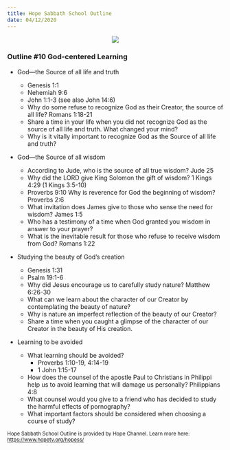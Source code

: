 ```yaml
---
title: Hope Sabbath School Outline
date: 04/12/2020
---
```


<center><img src="https://sabbath-school.adventech.io/api/v1/images/misc/hope-ss-logo.jpg" /></center>

### Outline #10 God-centered Learning

*  God—the Source of all life and truth
	* Genesis 1:1
	* Nehemiah 9:6
	* John 1:1-3 (see also John 14:6)
	* Why do some refuse to recognize God as their Creator, the source of all life? Romans 1:18-21
	* Share a time in your life when you did not recognize God as the source of all life and truth.  What changed your mind?
	* Why is it vitally important to recognize God as the Source of all life and truth?

*  God—the Source of all wisdom
	* According to Jude, who is the source of all true wisdom? Jude 25
	* Why did the LORD give King Solomon the gift of wisdom? 1 Kings 4:29 (1 Kings 3:5-10)
	* Proverbs 9:10 Why is reverence for God the beginning of wisdom? Proverbs 2:6
	* What invitation does James give to those who sense the need for wisdom? James 1:5
	* Who has a testimony of a time when God granted you wisdom in answer to your prayer?
	* What is the inevitable result for those who refuse to receive wisdom from God? Romans 1:22

*  Studying the beauty of God’s creation
	* Genesis 1:31
	* Psalm 19:1-6
	* Why did Jesus encourage us to carefully study nature? Matthew 6:26-30
	* What can we learn about the character of our Creator by contemplating the beauty of nature?
	* Why is nature an imperfect reflection of the beauty of our Creator?
	* Share a time when you caught a glimpse of the character of our Creator in the beauty of His creation.

*  Learning to be avoided
	* What learning should be avoided?
		* Proverbs 1:10-19, 4:14-19
		* 1 John 1:15-17
	* How does the counsel of the apostle Paul to Christians in Philippi help us to avoid learning that will damage us personally? Philippians 4:8
	* What counsel would you give to a friend who has decided to study the harmful effects of pornography?
	* What important factors should be considered when choosing a course of study?


<small>Hope Sabbath School Outline is provided by Hope Channel. Learn more here: https://www.hopetv.org/hopess/</small>